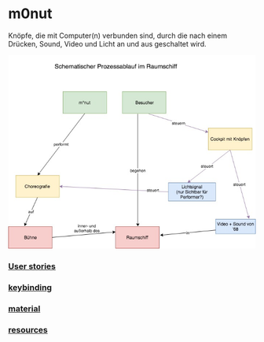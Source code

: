 # m0nut

Knöpfe, die mit Computer(n) verbunden sind, durch die nach einem Drücken, Sound, Video und Licht an und aus geschaltet wird.

![m0nut Schema](https://github.com/hueper/m0nut/blob/master/m0nut-schema.jpg)

### [User stories](https://github.com/hueper/m0nut/blob/master/User-Stories.md)
### [keybinding](https://github.com/hueper/m0nut/blob/master/keybinding)
### [material](https://github.com/hueper/m0nut/blob/master/material.md)
### [resources](https://github.com/hueper/m0nut/blob/master/resources.md)
